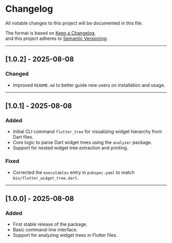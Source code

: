 # Changelog

All notable changes to this project will be documented in this file.

The format is based on [Keep a Changelog](https://keepachangelog.com/en/1.0.0/),  
and this project adheres to [Semantic Versioning](https://semver.org/spec/v2.0.0.html).

---

## [1.0.2] - 2025-08-08

### Changed
- Improved `README.md` to better guide new users on installation and usage.

---

## [1.0.1] - 2025-08-08

### Added
- Initial CLI command `flutter_tree` for visualizing widget hierarchy from Dart files.
- Core logic to parse Dart widget trees using the `analyzer` package.
- Support for nested widget tree extraction and printing.

### Fixed
- Corrected the `executables` entry in `pubspec.yaml` to match `bin/flutter_widget_tree.dart`.

---

## [1.0.0] - 2025-08-08

### Added
- First stable release of the package.
- Basic command-line interface.
- Support for analyzing widget trees in Flutter files.
